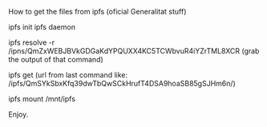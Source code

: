 How to get the files from ipfs (oficial Generalitat stuff)

ipfs init
ipfs  daemon

ipfs resolve -r /ipns/QmZxWEBJBVkGDGaKdYPQUXX4KC5TCWbvuR4iYZrTML8XCR
(grab the output of that command)

ipfs get (url from last command like: /ipfs/QmSYkSbxKfq39dwTbQwSCkHrufT4DSA9hoaSB85gSJHm6n/)

ipfs mount /mnt/ipfs

Enjoy.
